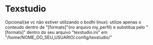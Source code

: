 # Texstudio
Opcional(se vc não estiver utilizando o bodhi linux): utilize apenas o conteudo dentro de "[formats]"(no arquivo my_perfil) e substitua pelo "[formats]" dentro do seu arquivo "texstudio.ini" em "/home/NOME_DO_SEU_USUARIO/.config/texstudio/"
